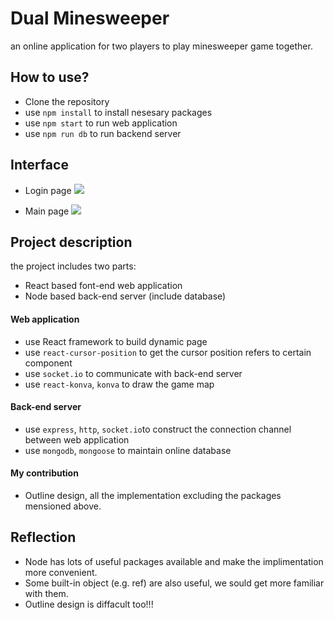 Dual Minesweeper
===
an online application for two players to play minesweeper game together.


## How to use?

* Clone the repository
* use `npm install` to install nesesary packages
* use `npm start` to run web application
* use `npm run db` to run backend server

## Interface
* Login page
![](https://i.imgur.com/shjmAEE.png)

* Main page
![](https://i.imgur.com/vIgkshy.png)

## Project description

the project includes two parts:
* React based font-end web application
* Node based back-end server (include database)

#### Web application
* use React framework to build dynamic page
* use `react-cursor-position` to get the cursor position refers to certain component
* use `socket.io` to communicate with back-end server
* use `react-konva`, `konva` to draw the game map

#### Back-end server
* use `express`, `http`, `socket.io`to construct the connection channel between web application
* use `mongodb`, `mongoose` to maintain online database
#### My contribution
* Outline design, all the implementation excluding the packages mensioned above.

## Reflection
* Node has lots of useful packages available and make the implimentation more convenient.
* Some built-in object (e.g. ref) are also useful, we sould get more familiar with them.
* Outline design is diffacult too!!!